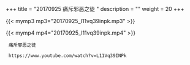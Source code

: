+++
title = "20170925  痛斥邪恶之徒 "
description = ""
weight = 20
+++

{{< mymp3 mp3="20170925_l11vq39inpk.mp3" >}}

{{< mymp4 mp4="20170925_l11vq39inpk.mp4" >}}

     痛斥邪恶之徒 
     
     https://www.youtube.com/watch?v=L11Vq39INPk 
